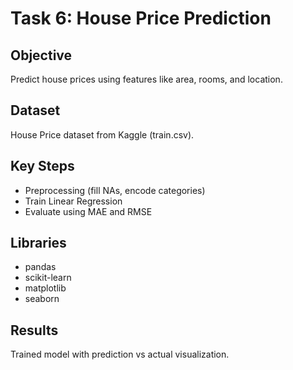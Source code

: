 # Task 6: House Price Prediction

## Objective
Predict house prices using features like area, rooms, and location.

## Dataset
House Price dataset from Kaggle (train.csv).

## Key Steps
- Preprocessing (fill NAs, encode categories)
- Train Linear Regression
- Evaluate using MAE and RMSE

## Libraries
- pandas
- scikit-learn
- matplotlib
- seaborn

## Results
Trained model with prediction vs actual visualization.
